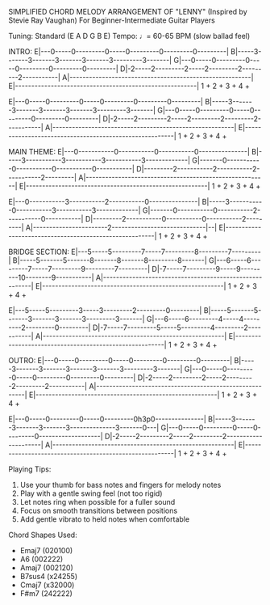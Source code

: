 SIMPLIFIED CHORD MELODY ARRANGEMENT OF "LENNY"
(Inspired by Stevie Ray Vaughan)
For Beginner-Intermediate Guitar Players

Tuning: Standard (E A D G B E)
Tempo: ♩= 60-65 BPM (slow ballad feel)

INTRO:
E|---0-----0---------0-----0---------0---------0---------|
B|-----3-------3-------3-------3-------3---------3-------|
G|---0-----0---------0-----0---------0---------0---------|
D|-2-----2---------2-----2---------2---------2-----------|
A|--------------------------------------------------------|
E|--------------------------------------------------------|
    1       +       2       +       3       +       4     +

E|---0-----0---------0-----0---------0---------0---------|
B|-----3-------3-------3-------3-------3---------3-------|
G|---0-----0---------0-----0---------0---------0---------|
D|-2-----2---------2-----2---------2---------2-----------|
A|--------------------------------------------------------|
E|--------------------------------------------------------|
    1       +       2       +       3       +       4     +

MAIN THEME:
E|---0-----------0-----------0-----------0---------------|
B|-----3-----------3-----------3-----------3-------------|
G|-------0-----------0-----------0-----------0-----------|
D|---------2-----------2-----------2-----------2---------|
A|--------------------------------------------------------|
E|--------------------------------------------------------|
    1       +       2       +       3       +       4     +

E|---0-----------3-----------2-----------0---------------|
B|-----3-----------0-----------3-----------3-------------|
G|-------0-----------0-----------2-----------0-----------|
D|---------2-----------0-----------0-----------2---------|
A|-----------------------2-----------------------------|--|
E|--------------------------------------------------------|
    1       +       2       +       3       +       4     +

BRIDGE SECTION:
E|---5-----5---------7-----7---------8---------7---------|
B|-----5-------5-------8-------8-------8---------8-------|
G|---6-----6---------7-----7---------9---------7---------|
D|-7-----7---------9-----9---------10--------9-----------|
A|--------------------------------------------------------|
E|--------------------------------------------------------|
    1       +       2       +       3       +       4     +

E|---5-----5---------3-----3---------2---------0---------|
B|-----5-------5-------3-------3-------3---------3-------|
G|---6-----6---------4-----4---------2---------0---------|
D|-7-----7---------5-----5---------4---------2-----------|
A|--------------------------------------------------------|
E|--------------------------------------------------------|
    1       +       2       +       3       +       4     +

OUTRO:
E|---0-----0---------0-----0---------0---------0---------|
B|-----3-------3-------3-------3-------3---------3-------|
G|---0-----0---------0-----0---------0---------0---------|
D|-2-----2---------2-----2---------2---------2-----------|
A|--------------------------------------------------------|
E|--------------------------------------------------------|
    1       +       2       +       3       +       4     +

E|---0-----0---------0-----0---------0h3p0---------------| 
B|-----3-------3-------3-------3--------------3-------0---|
G|---0-----0---------0-----0---------0-------------------| 
D|-2-----2---------2-----2---------2---------------------| 
A|--------------------------------------------------------|
E|--------------------------------------------------------|
    1       +       2       +       3       +       4     +

Playing Tips:
1. Use your thumb for bass notes and fingers for melody notes
2. Play with a gentle swing feel (not too rigid)
3. Let notes ring when possible for a fuller sound
4. Focus on smooth transitions between positions
5. Add gentle vibrato to held notes when comfortable

Chord Shapes Used:
- Emaj7 (020100)
- A6 (002222)
- Amaj7 (002120)
- B7sus4 (x24255)
- Cmaj7 (x32000)
- F#m7 (242222)